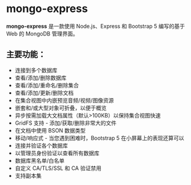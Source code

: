 # mongo-express

**mongo-express** 是一款使用 Node.js、Express 和 Bootstrap 5 编写的基于 Web 的 MongoDB 管理界面。

## 主要功能：

- 连接到多个数据库
- 查看/添加/删除数据库
- 查看/添加/重命名/删除集合
- 查看/添加/更新/删除文档
- 在集合视图中内嵌预览音频/视频/图像资源
- 嵌套和/或大型对象可折叠，以便于概览
- 异步按需加载大文档属性（默认>100KB）以保持集合视图快速
- GridFS 支持 - 添加/获取/删除非常大的文件
- 在文档中使用 BSON 数据类型
- 移动/响应式 - 当您遇到困难时，Bootstrap 5 在小屏幕上的表现还算可以
- 连接并验证各个数据库
- 以管理员身份验证以查看所有数据库
- 数据库黑名单/白名单
- 自定义 CA/TLS/SSL 和 CA 验证禁用
- 支持副本集
